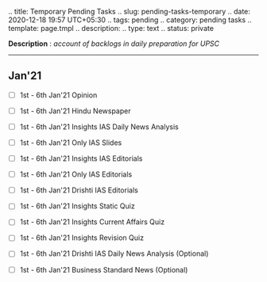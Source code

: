 
.. title: Temporary Pending Tasks
.. slug: pending-tasks-temporary
.. date: 2020-12-18 19:57 UTC+05:30
.. tags: pending
.. category: pending tasks
.. template: page.tmpl
.. description: 
.. type: text
.. status: private

**Description** : *account of backlogs in daily preparation for UPSC*

***
<!-- TEASER_END -->

## Jan'21
- [ ] 1st - 6th Jan'21 Opinion
- [ ] 1st - 6th Jan'21 Hindu Newspaper
- [ ] 1st - 6th Jan'21 Insights IAS Daily News Analysis
- [ ] 1st - 6th Jan'21 Only IAS Slides
- [ ] 1st - 6th Jan'21 Insights IAS Editorials
- [ ] 1st - 6th Jan'21 Only IAS Editorials
- [ ] 1st - 6th Jan'21 Drishti IAS Editorials
- [ ] 1st - 6th Jan'21 Insights Static Quiz
- [ ] 1st - 6th Jan'21 Insights Current Affairs Quiz
- [ ] 1st - 6th Jan'21 Insights Revision Quiz
- [ ] 1st - 6th Jan'21 Drishti IAS Daily News Analysis (Optional)
- [ ] 1st - 6th Jan'21 Business Standard News (Optional)

